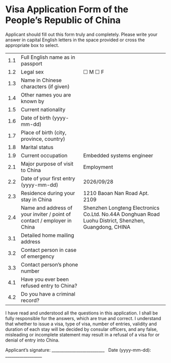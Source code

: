 # Visa Application Form of the People’s Republic of China

Applicant should fill out this form truly and completely. Please write your answer in capital English letters in the space provided or cross the appropriate box to select.

|     |                                                                         |                                                                                                       |
|:----|:------------------------------------------------------------------------|:------------------------------------------------------------------------------------------------------|
| 1.1 | Full English name as in passport                                        |                                                                                                       |
| 1.2 | Legal sex                                                               | ☐ M ☐ F                                                                                               |
| 1.3 | Name in Chinese characters (if given)                                   |                                                                                                       |
| 1.4 | Other names you are known by                                            |                                                                                                       |
| 1.5 | Current nationality                                                     |                                                                                                       |
| 1.6 | Date of birth (yyyy-mm-dd)                                              |                                                                                                       |
| 1.7 | Place of birth (city, province, country)                                |                                                                                                       |
| 1.8 | Marital status                                                          |                                                                                                       |
| 1.9 | Current occupation                                                      | Embedded systems engineer                                                                             |
| 2.1 | Major purpose of visit to China                                         | Employment                                                                                            |
| 2.2 | Date of your first entry (yyyy-mm-dd)                                   | 2026/09/28                                                                                            |
| 2.3 | Residence during your stay in China                                     | 1210 Baoan Nan Road Apt. 2109                                                                         |
| 2.4 | Name and address of your inviter / point of contact / employer in China | Shenzhen Longteng Electronics Co.Ltd. No.44A Donghuan Road Luohu District, Shenzhen, Guangdong, CHINA |
| 3.1 | Detailed home mailing address                                           |                                                                                                       |
| 3.2 | Contact person in case of emergency                                     |                                                                                                       |
| 3.3 | Contact person’s phone number                                           |                                                                                                       |
| 4.1 | Have you ever been refused entry to China?                              |                                                                                                       |
| 4.2 | Do you have a criminal record?                                          |                                                                                                       |

I have read and understood all the questions in this application. I shall be fully responsible for the answers, which are true and correct. I understand that whether to issue a visa, type of visa, number of entries, validity and duration of each stay will be decided by consular officers, and any false, misleading or incomplete statement may result in a refusal of a visa for or denial of entry into China.

Applicant’s signature: __________________________ &nbsp; Date (yyyy-mm-dd): __________________